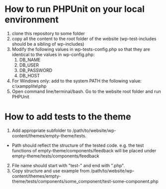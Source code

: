 How to run PHPUnit on your local environment
============================================

1. clone this repository to some folder
2. copy all the content to the root folder of the website (wp-test-includes should be a sibling of wp-includes)
3. Modify the following values in wp-tests-config.php so that they are identical to the values in wp-config.php:
    1. DB_NAME
    2. DB_USER
    3. DB_PASSWORD
    4. DB_HOST
4. For Windows only: add to the system PATH the following value: c:\xampplite\php
5. Open command line/terminal/bash. Go to the website root folder and run PHPUnit


How to add tests to the theme
=============================

1. Add appropriate subfolder to /path/to/website/wp-content/themes/empty-theme/tests. 
  * Path should reflect the structure of the tested code. e.g. the test functions of empty-theme/components/feedback will be placed under empty-theme/tests/components/feedback
2. File name should start with "test-" and end with ".php".
3. Copy structure and use example from /path/to/website/wp-content/themes/empty-theme/tests/components/some_component/test-some-component.php
